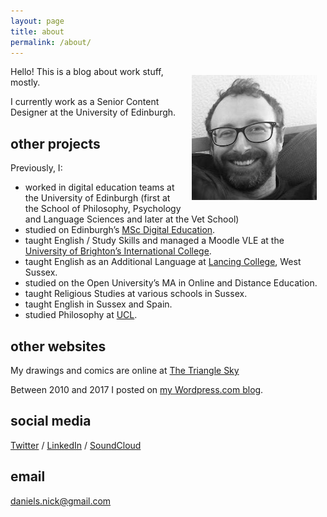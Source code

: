 ```yaml
---
layout: page
title: about
permalink: /about/
---
```


<img src="/assets/img/NickDanielsProfilePic_200x200.jpg" alt="Nick Daniels" style="float:right;padding:1em;">

Hello! This is a blog about work stuff, mostly.

I currently work as a Senior Content Designer at the University of Edinburgh.

## other projects

Previously, I:

- worked in digital education teams at the University of Edinburgh (first at the School of Philosophy, Psychology and Language Sciences and later at the Vet School)
- studied on Edinburgh’s [MSc Digital Education](https://www.de.ed.ac.uk/mscde).
- taught English / Study Skills and managed a Moodle VLE at the [University of Brighton’s International College](https://www.kaplanpathways.com/where-to-study/uk-universities/university-of-brighton/).
- taught English as an Additional Language at [Lancing College](https://www.lancingcollege.co.uk/), West Sussex.
- studied on the Open University’s MA in Online and Distance Education.
- taught Religious Studies at various schools in Sussex.
- taught English in Sussex and Spain.
- studied Philosophy at [UCL](https://www.ucl.ac.uk/).


## other websites

My drawings and comics are online at [The Triangle Sky](http://thetrianglesky.com/)

Between 2010 and 2017 I posted on [my Wordpress.com blog](https://mrndaniels.wordpress.com/).


## social media

[Twitter](https://twitter.com/nickdaniels) / [LinkedIn](https://www.linkedin.com/in/nick-daniels123/) / [SoundCloud](https://soundcloud.com/nickdaniels)

## email

daniels.nick@gmail.com
